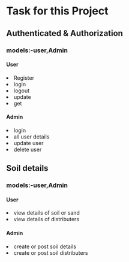 <h1>Task for this Project</h1>

<h2>Authenticated & Authorization</h2>
<h3>models:-user,Admin</h3>
<h4>User</h4>
<li>Register</li>
<li>login</li>
<li>logout</li>
<li>update</li>
<li>get</li>

<h4>Admin</h4>
<li>login</li>
<li>all user details</li>
<li>update user</li>
<li>delete user</li>

<h2>Soil details</h2>
<h3>models:-user,Admin</h3>
<h4>User</h4>
<li>view  details of soil or sand</li>
<li>view  details of distributers</li>

<h4>Admin</h4>
<li>create or post soil details</li>
<li>create or post soil distributers</li>
